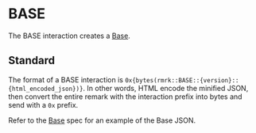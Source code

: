 # BASE

The BASE interaction creates a [Base](../entities/base.md).

## Standard

The format of a BASE interaction is `0x{bytes(rmrk::BASE::{version}::{html_encoded_json})}`. In
other words, HTML encode the minified JSON, then convert the entire remark with the interaction
prefix into bytes and send with a `0x` prefix.

Refer to the [Base](../entities/base.md) spec for an example of the Base JSON.
